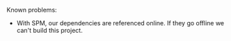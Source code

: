 Known problems:

- With SPM, our dependencies are referenced online. If they go offline we can't build this project.